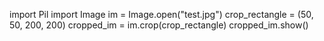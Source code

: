 


import Pil 
import Image
im = Image.open("test.jpg")
crop_rectangle = (50, 50, 200, 200)
cropped_im = im.crop(crop_rectangle)
cropped_im.show()

